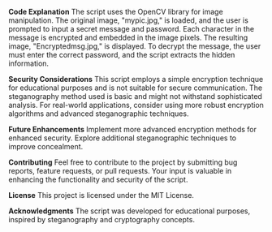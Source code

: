 **Code Explanation**
The script uses the OpenCV library for image manipulation.
The original image, "mypic.jpg," is loaded, and the user is prompted to input a secret message and password.
Each character in the message is encrypted and embedded in the image pixels.
The resulting image, "Encryptedmsg.jpg," is displayed.
To decrypt the message, the user must enter the correct password, and the script extracts the hidden information.

**Security Considerations**
This script employs a simple encryption technique for educational purposes and is not suitable for secure communication.
The steganography method used is basic and might not withstand sophisticated analysis.
For real-world applications, consider using more robust encryption algorithms and advanced steganographic techniques.

**Future Enhancements**
Implement more advanced encryption methods for enhanced security.
Explore additional steganographic techniques to improve concealment.

**Contributing**
Feel free to contribute to the project by submitting bug reports, feature requests, or pull requests. Your input is valuable in enhancing the functionality and security of the script.

**License**
This project is licensed under the MIT License.

**Acknowledgments**
The script was developed for educational purposes, inspired by steganography and cryptography concepts.
